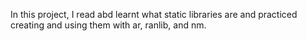In this project, I read abd learnt what static libraries are and practiced creating and using them with ar, ranlib, and nm.
